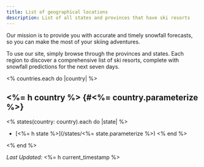 ```yaml
---
title: List of geographical locations
description: List of all states and provinces that have ski resorts
---
```


Our mission is to provide you with accurate and timely snowfall forecasts, so
you can make the most of your skiing adventures.

To use our site, simply browse through the provinces and states. Each
region to discover a comprehensive list of ski resorts, complete with snowfall
predictions for the next seven days.

<% countries.each do |country| %>

## <%= h country %> {#<%= country.parameterize %>}
<% states(country: country).each do |state| %>
* [<%= h state %>](/states/<%= state.parameterize %>)
<% end %>

<% end %>

*Last Updated:* <%= h current_timestamp %>